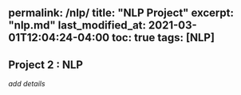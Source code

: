 
permalink: /nlp/
title: "NLP Project"
excerpt: "nlp.md"
last_modified_at: 2021-03-01T12:04:24-04:00
toc: true
tags: [NLP]
---

## Project 2 : NLP
 _add details_
